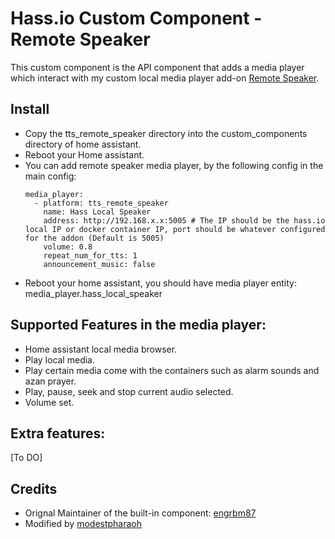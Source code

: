 # Hass.io Custom Component - Remote Speaker
This custom component is the API component that adds a media player which interact with 
my custom local media player add-on [Remote Speaker](https://github.com/modestpharaoh/hassio-addons/tree/master/remote_speaker).

## Install
* Copy the 
tts_remote_speaker directory into the custom_components directory of home assistant.
* Reboot your Home assistant.
* You can add remote speaker media player, by the following config in the main config:
  ```
  media_player:
    - platform: tts_remote_speaker
      name: Hass Local Speaker
      address: http://192.168.x.x:5005 # The IP should be the hass.io local IP or docker container IP, port should be whatever configured for the addon (Default is 5005)
      volume: 0.8
      repeat_num_for_tts: 1
      announcement_music: false
  ```
* Reboot your home assistant, you should have media player entity: media_player.hass_local_speaker

## Supported Features in the media player:
* Home assistant local media browser.
* Play local media.
* Play certain media come with the containers such as alarm sounds and azan prayer.
* Play, pause, seek and stop current audio selected.
* Volume set.

## Extra features:
[To DO]

## Credits
* Orignal Maintainer of the built-in component: [engrbm87](https://github.com/engrbm87)
* Modified by [modestpharaoh](https://github.com/modestpharaoh)
